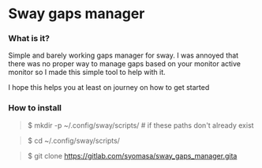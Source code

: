 # Sway gaps manager 


### What is it?

Simple and barely working gaps manager for sway.
I was annoyed that there was no proper way to manage gaps based on your monitor active monitor
so I made this simple tool to help with it. 

I hope this helps you at least on journey on how to get started

### How to install

> $ mkdir -p ~/.config/sway/scripts/ # if these paths don't already exist

> $ cd ~/.config/sway/scripts/

> $ git clone https://gitlab.com/syomasa/sway_gaps_manager.gita

